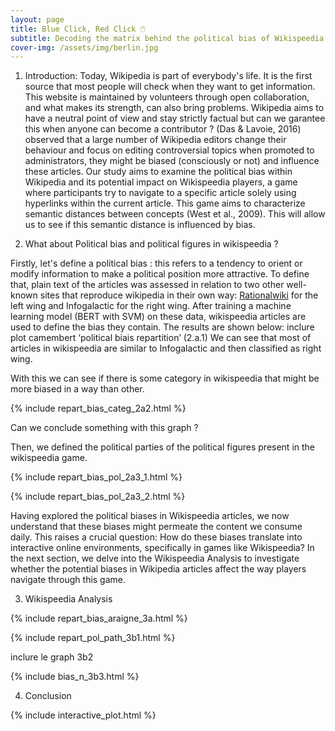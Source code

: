 ```yaml
---
layout: page
title: Blue Click, Red Click 🖱️
subtitle: Decoding the matrix behind the political bias of Wikispeedia
cover-img: /assets/img/berlin.jpg
---
```

1. Introduction:
Today, Wikipedia is part of everybody's life. It is the first source that most people will check when they want to get information. This website is maintained by volunteers through open collaboration, and what makes its strength, can also bring problems. Wikipedia aims to have a neutral point of view and stay strictly factual but can we garantee this when anyone can become a contributor ? (Das & Lavoie, 2016) observed that a large number of Wikipedia editors change their behaviour and focus on editing controversial topics when promoted to administrators, they might be biased (consciously or not) and influence these articles. Our study aims to examine the political bias within Wikipedia and its potential impact on Wikispeedia players, a game where participants try to navigate to a specific article solely using hyperlinks within the current article. This game aims to characterize semantic distances between concepts (West et al., 2009). This will allow us to see if this semantic distance is influenced by bias.

2. What about Political bias and political figures in wikispeedia ?

Firstly, let's define a political bias : this refers to a tendency to orient or modify information to make a political position more attractive.
To define that, plain text of the articles was assessed in relation to two other well-known sites that reproduce wikipedia in their own way: [Rationalwiki](https://rationalwiki.org/wiki/Main_Page) for the left wing and Infogalactic for the right wing. After training a machine learning model (BERT with SVM) on these data, wikispeedia articles are used to define the bias they contain. The results are shown below: 
inclure plot camembert ‘political biais repartition’ (2.a.1)
We can see that most of articles in wikispeedia are similar to Infogalactic and then classified as right wing. 

With this we can see if there is some category in wikispeedia that might be more biased in a way than other.

{% include repart_bias_categ_2a2.html %}

Can we conclude something with this graph ?

Then, we defined the political parties of the political figures present in the wikispeedia game. 

{% include repart_bias_pol_2a3_1.html %}

{% include repart_bias_pol_2a3_2.html %}






Having explored the political biases in Wikispeedia articles, we now understand that these biases might permeate the content we consume daily. This raises a crucial question: How do these biases translate into interactive online environments, specifically in games like Wikispeedia? In the next section, we delve into the Wikispeedia Analysis to investigate whether the potential biases in Wikipedia articles affect the way players navigate through this game. 

3. Wikispeedia Analysis 

{% include repart_bias_araigne_3a.html %}

{% include repart_pol_path_3b1.html %}

inclure le graph 3b2

{% include bias_n_3b3.html %}

4. Conclusion 



{% include interactive_plot.html %}

